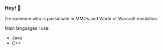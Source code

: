 ### Hey! 👋

I'm someone who is passionate in MMOs and World of Warcraft emulation.

Main languages I use:

- Java
- C++

